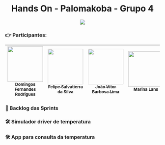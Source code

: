 <h1 align="center"> Hands On - Palomakoba - Grupo 4 </h1>

<p align="center">
<img src="http://img.shields.io/static/v1?label=STATUS&message=EM%20DESENVOLVIMENTO&color=GREEN&style=for-the-badge"/>
</p>

### :point_right: Participantes:
| [<img src="" width=115><br><sub>Domingos Fernandes Rodrigues</sub>](https://github.com/) |  [<img src="" width=115><br><sub>Felipe Salvatierra da Silva</sub>](https://github.com/) |  [<img src="" width=115><br><sub>João Vitor Barbosa Lima</sub>](https://github.com/) | [<img src="https://avatars.githubusercontent.com/u/14960123?v=4" width=115><br><sub>Marina Lans</sub>](https://github.com/marinalans) |  [<img src="" width=115><br><sub>Matheus Melo Nascimento</sub>](https://github.com/)
| :---: | :---: | :---: | :---: | :---: |

### 📁 Backlog das Sprints

### 🛠️ Simulador driver de temperatura

### 🛠️ App para consulta da temperatura
